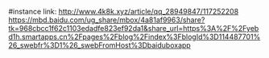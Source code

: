 #instance link:
    http://www.4k8k.xyz/article/qq_28949847/117252208
    https://mbd.baidu.com/ug_share/mbox/4a81af9963/share?tk=968cbcc1f62c1103edadfe823ef92da1&share_url=https%3A%2F%2Fyebd1h.smartapps.cn%2Fpages%2Fblog%2Findex%3FblogId%3D114487701%26_swebfr%3D1%26_swebFromHost%3Dbaiduboxapp
